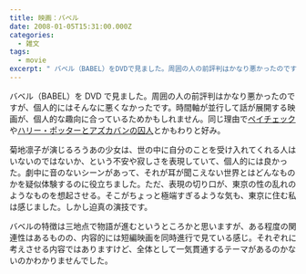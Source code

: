 ```yaml
---
title: 映画：バベル
date: 2008-01-05T15:31:00.000Z
categories:
  - 雑文
tags:
  - movie
excerpt: " バベル（BABEL）をDVDで見ました。周囲の人の前評判はかなり悪かったのですが、個人的にはそんなに悪くなかったです。時間軸が並行して話が展開する映画が、個人的な趣向に合っているためかもしれません。同じ理由でペイチェックやハリー・ポッターとアズカバンの囚人とかもわりと好み。"
---
```


バベル（BABEL）を DVD で見ました。周囲の人の前評判はかなり悪かったのですが、個人的にはそんなに悪くなかったです。時間軸が並行して話が展開する映画が、個人的な趣向に合っているためかもしれません。同じ理由で[ペイチェック](http://www.amazon.co.jp/gp/product/B000WZO3NS?ie=UTF8&tag=yutakayamaguc-22&linkCode=xm2&camp=247&creativeASIN=B000WZO3NS)や[ハリー・ポッターとアズカバンの囚人](http://www.amazon.co.jp/gp/product/B000F3N5HW?ie=UTF8&tag=yutakayamaguc-22&linkCode=xm2&camp=247&creativeASIN=B000F3N5HW)とかもわりと好み。

菊地凛子が演じるろうあの少女は、世の中に自分のことを受け入れてくれる人はいないのではないか、という不安や寂しさを表現していて、個人的には良かった。劇中に音のないシーンがあって、それが耳が聞こえない世界とはどんなものかを疑似体験するのに役立ちました。ただ、表現の切り口が、東京の性の乱れのようなものを想起させる。そこがちょっと極端すぎるような気も、東京に住む私は感じました。しかし迫真の演技です。

バベルの特徴は三地点で物語が進むというところかと思いますが、ある程度の関連性はあるものの、内容的には短編映画を同時進行で見ている感じ。それぞれに考えさせる内容ではありますけど、全体として一気貫通するテーマがあるのかないのかわかりませんでした。
